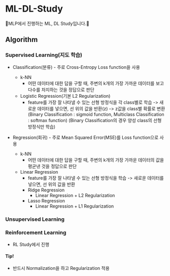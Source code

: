 # ML-DL-Study
📘MLP에서 진행하는 ML, DL Study입니다.📘 

## Algorithm

### Supervised Learning(지도 학습)
- Classification(분류) - 주로 Cross-Entropy Loss function을 사용
  - k-NN
    - 어떤 데이터에 대한 답을 구할 때, 주변의 k개의 가장 가까운 데이터를 보고 다수를 차지하는 것을 정답으로 판단
  - Logistic Regression(기본 L2 Regularization)
    - feature를 가장 잘 나타낼 수 있는 선형 방정식을 각 class별로 학습 -> 새로운 데이터를 넣으면, 선 위의 값을 반환(z) -> z값을 class별 확률로 변환(Binary Classification : sigmoid function, Multiclass Classification : softmax function)
      (Binary Classification의 경우 양성 class의 선형 방정식만 학습)

- Regression(회귀) - 주로 Mean Squared Error(MSE)를 Loss function으로 사용
  - k-NN
    - 어떤 데이터에 대한 답을 구할 때, 주변의 k개의 가장 가까운 데이터의 값을 평균낸 것을 정답으로 판단
  - Linear Regression
    - feature를 가장 잘 나타낼 수 있는 선형 방정식을 학습 -> 새로운 데이터를 넣으면, 선 위의 값을 반환
    - Ridge Regression
      - Linear Regression + L2 Regularization
    - Lasso Regression
      - Linear Regression + L1 Regularization

### Unsupervised Learning


### Reinforcement Learning
- RL Study에서 진행

#### Tip!
- 반드시 Normalization을 하고 Regularization 적용
